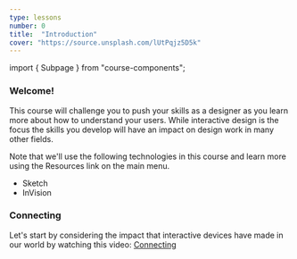 ```yaml
---
type: lessons
number: 0
title:  "Introduction"
cover: "https://source.unsplash.com/lUtPqjz5D5k"
---
```

import { Subpage } from "course-components";

<Subpage slug="welcome">

### Welcome!

This course will challenge you to push your skills as a designer as you learn more about how to understand your users.
While interactive design is the focus the skills you develop will have an impact on design work in many other fields.

Note that we'll use the following technologies in this course and learn more using the Resources link on the main menu.

* Sketch
* InVision

</Subpage>
<Subpage slug="connecting">

### Connecting

Let's start by considering the impact that interactive devices have made in our world by watching this video: [Connecting](http://vimeo.com/52861634)

</Subpage>
